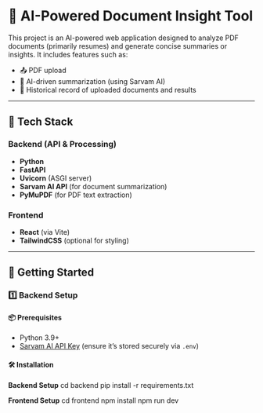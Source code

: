 # 📄 AI-Powered Document Insight Tool

This project is an AI-powered web application designed to analyze PDF documents (primarily resumes) and generate concise summaries or insights. It includes features such as:

- 📤 PDF upload
- 🤖 AI-driven summarization (using Sarvam AI)
- 🧠 Historical record of uploaded documents and results


---

## 🧩 Tech Stack

### Backend (API & Processing)
- **Python**
- **FastAPI**
- **Uvicorn** (ASGI server)
- **Sarvam AI API** (for document summarization)
- **PyMuPDF** (for PDF text extraction)

### Frontend
- **React** (via Vite)
- **TailwindCSS** (optional for styling)

---

## 🚀 Getting Started

### 1️⃣ Backend Setup

#### 📦 Prerequisites

- Python 3.9+
- [Sarvam AI API Key](https://sarvam.ai) (ensure it’s stored securely via `.env`)

#### 🛠 Installation

**Backend Setup**
cd backend
pip install -r requirements.txt

 **Frontend Setup**
 cd frontend
npm install
npm run dev
